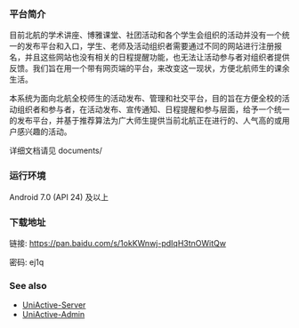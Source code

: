 ### 平台简介

目前北航的学术讲座、博雅课堂、社团活动和各个学生会组织的活动并没有一个统一的发布平台和入口，学生、老师及活动组织者需要通过不同的网站进行注册报名，并且这些网站也没有相关的日程提醒功能，也无法让活动参与者对组织者提供反馈。我们旨在用一个带有网页端的平台，来改变这一现状，方便北航师生的课余生活。

本系统为面向北航全校师生的活动发布、管理和社交平台，目的旨在方便全校的活动组织者和参与者，在活动发布、宣传通知、日程提醒和参与层面，给予一个统一的发布平台，并基于推荐算法为广大师生提供当前北航正在进行的、人气高的或用户感兴趣的活动。

详细文档请见 documents/

### 运行环境

Android 7.0 (API 24) 及以上

### 下载地址

链接: https://pan.baidu.com/s/1okKWnwj-pdIqH3tnOWitQw

密码: ej1q

### See also

* <a href="https://github.com/TimDyh/UniActive-Server" target="_blank">UniActive-Server</a>
* <a href="https://github.com/TimDyh/UniActive-Admin" target="_blank">UniActive-Admin</a>
